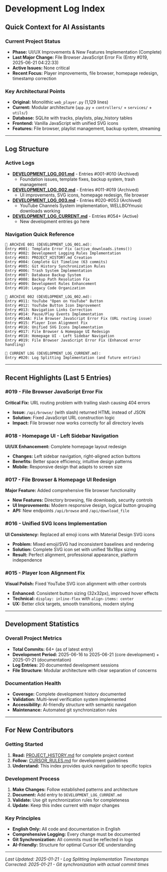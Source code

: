 # Development Log Index

## Quick Context for AI Assistants

### Current Project Status
- **Phase:** UI/UX Improvements & New Features Implementation (Complete)
- **Last Major Change:** File Browser JavaScript Error Fix (Entry #019, 2025-06-21 04:22:33)
- **Active Issues:** None critical
- **Recent Focus:** Player improvements, file browser, homepage redesign, timestamp correction

### Key Architectural Points
- **Original:** Monolithic `web_player.py` (1,129 lines) 
- **Current:** Modular architecture (`app.py` + `controllers/` + `services/` + `utils/`)
- **Database:** SQLite with tracks, playlists, play_history tables
- **Frontend:** Vanilla JavaScript with unified SVG icons
- **Features:** File browser, playlist management, backup system, streaming

---

## Log Structure

### Active Logs
- **[DEVELOPMENT_LOG_001.md](DEVELOPMENT_LOG_001.md)** - Entries #001-#010 (Archived)
  - Foundation issues, template fixes, backup system, trash management
- **[DEVELOPMENT_LOG_002.md](DEVELOPMENT_LOG_002.md)** - Entries #011-#019 (Archived)  
  - UI improvements, SVG icons, homepage redesign, file browser
- **[DEVELOPMENT_LOG_003.md](DEVELOPMENT_LOG_003.md)** - Entries #020-#053 (Archived)
  - YouTube Channels System implementation, WELLBOYmusic downloads working
- **[DEVELOPMENT_LOG_CURRENT.md](DEVELOPMENT_LOG_CURRENT.md)** - Entries #054+ (Active)
  - New development entries go here

### Navigation Quick Reference
```
📁 ARCHIVE 001 (DEVELOPMENT_LOG_001.md):
Entry #001: Template Error Fix (active_downloads.items())
Entry #002: Development Logging Rules Implementation  
Entry #003: PROJECT_HISTORY.md Creation
Entry #004: Complete Git Timeline (63 commits)
Entry #005: Git History Synchronization Rules
Entry #006: Trash System Implementation
Entry #007: Database Backup System
Entry #008: Backup Path Resolution Fix
Entry #009: Development Rules Enhancement
Entry #010: Legacy Code Organization

📁 ARCHIVE 002 (DEVELOPMENT_LOG_002.md):
Entry #011: YouTube "Open on YouTube" Button
Entry #012: YouTube Button Icon Improvement
Entry #013: Navigation Links Correction
Entry #014: Pause/Play Events Implementation
Entry #014A: File Browser JavaScript Error Fix (URL routing issue)
Entry #015: Player Icon Alignment Fix
Entry #016: Unified SVG Icons Implementation
Entry #017: File Browser & Homepage UI Redesign
Entry #018: Homepage UI - Left Sidebar Navigation
Entry #019: File Browser JavaScript Error Fix (Enhanced error handling)

📝 CURRENT LOG (DEVELOPMENT_LOG_CURRENT.md):
Entry #020: Log Splitting Implementation (and future entries)
```

---

## Recent Highlights (Last 5 Entries)

### #019 - File Browser JavaScript Error Fix
**Critical Fix:** URL routing problem with trailing slash causing 404 errors
- **Issue:** `/api/browse/` (with slash) returned HTML instead of JSON
- **Solution:** Fixed JavaScript URL construction logic
- **Impact:** File browser now works correctly for all directory levels

### #018 - Homepage UI - Left Sidebar Navigation  
**UI/UX Enhancement:** Complete homepage layout redesign
- **Changes:** Left sidebar navigation, right-aligned action buttons
- **Benefits:** Better space efficiency, intuitive design patterns
- **Mobile:** Responsive design that adapts to screen size

### #017 - File Browser & Homepage UI Redesign
**Major Feature:** Added comprehensive file browser functionality
- **New Features:** Directory browsing, file downloads, security controls
- **UI Improvements:** Modern responsive design, logical button grouping
- **API:** New endpoints `/api/browse` and `/api/download_file`

### #016 - Unified SVG Icons Implementation
**UI Consistency:** Replaced all emoji icons with Material Design SVG icons
- **Problem:** Mixed emoji/SVG had inconsistent baselines and rendering
- **Solution:** Complete SVG icon set with unified 18x18px sizing
- **Result:** Perfect alignment, professional appearance, platform independence

### #015 - Player Icon Alignment Fix
**Visual Polish:** Fixed YouTube SVG icon alignment with other controls
- **Enhanced:** Consistent button sizing (32x32px), improved hover effects
- **Technical:** `display: inline-flex` with `align-items: center`
- **UX:** Better click targets, smooth transitions, modern styling

---

## Development Statistics

### Overall Project Metrics
- **Total Commits:** 64+ (as of latest entry)
- **Development Period:** 2025-06-16 to 2025-06-21 (core development) + 2025-01-21 (documentation)
- **Log Entries:** 20 documented development sessions
- **File Structure:** Modular architecture with clear separation of concerns

### Documentation Health
- **Coverage:** Complete development history documented
- **Validation:** Multi-level verification system implemented
- **Accessibility:** AI-friendly structure with semantic navigation
- **Maintenance:** Automated git synchronization rules

---

## For New Contributors

### Getting Started
1. **Read:** [PROJECT_HISTORY.md](PROJECT_HISTORY.md) for complete project context
2. **Follow:** [CURSOR_RULES.md](CURSOR_RULES.md) for development guidelines
3. **Understand:** This index provides quick navigation to specific topics

### Development Process
1. **Make Changes:** Follow established patterns and architecture
2. **Document:** Add entry to `DEVELOPMENT_LOG_CURRENT.md`
3. **Validate:** Use git synchronization rules for completeness
4. **Update:** Keep this index current with major changes

### Key Principles
- **English Only:** All code and documentation in English
- **Comprehensive Logging:** Every change must be documented
- **Git Synchronization:** All commits must be reflected in logs
- **AI-Friendly:** Structure for optimal Cursor IDE understanding

---

*Last Updated: 2025-01-21 - Log Splitting Implementation*
*Timestamps Corrected: 2025-01-21 - Git synchronization with actual commit times* 